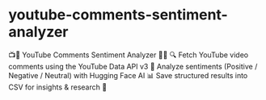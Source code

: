 # youtube-comments-sentiment-analyzer
📺💬 YouTube Comments Sentiment Analyzer 🤖✨   🔍 Fetch YouTube video comments using the YouTube Data API v3   🧠 Analyze sentiments (Positive / Negative / Neutral) with Hugging Face AI   📊 Save structured results into CSV for insights &amp; research 📂  
